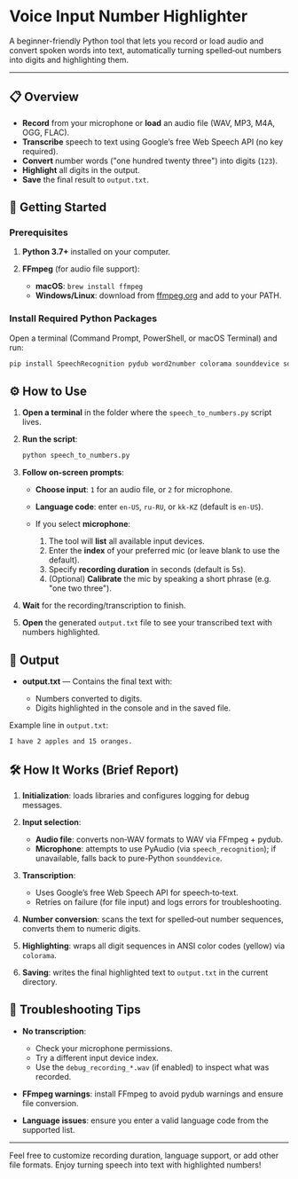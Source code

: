 # Voice Input Number Highlighter

A beginner-friendly Python tool that lets you record or load audio and convert spoken words into text, automatically turning spelled‑out numbers into digits and highlighting them.

---

## 📋 Overview

* **Record** from your microphone or **load** an audio file (WAV, MP3, M4A, OGG, FLAC).
* **Transcribe** speech to text using Google’s free Web Speech API (no key required).
* **Convert** number words ("one hundred twenty three") into digits (`123`).
* **Highlight** all digits in the output.
* **Save** the final result to `output.txt`.

## 🚀 Getting Started

### Prerequisites

1. **Python 3.7+** installed on your computer.
2. **FFmpeg** (for audio file support):

   * **macOS**: `brew install ffmpeg`
   * **Windows/Linux**: download from [ffmpeg.org](https://ffmpeg.org/) and add to your PATH.

### Install Required Python Packages

Open a terminal (Command Prompt, PowerShell, or macOS Terminal) and run:

```bash
pip install SpeechRecognition pydub word2number colorama sounddevice soundfile
```

## ⚙️ How to Use

1. **Open a terminal** in the folder where the `speech_to_numbers.py` script lives.
2. **Run the script**:

   ```bash
   python speech_to_numbers.py
   ```
3. **Follow on-screen prompts**:

   * **Choose input**: `1` for an audio file, or `2` for microphone.
   * **Language code**: enter `en-US`, `ru-RU`, or `kk-KZ` (default is `en-US`).
   * If you select **microphone**:

     1. The tool will **list** all available input devices.
     2. Enter the **index** of your preferred mic (or leave blank to use the default).
     3. Specify **recording duration** in seconds (default is 5s).
     4. (Optional) **Calibrate** the mic by speaking a short phrase (e.g. "one two three").
4. **Wait** for the recording/transcription to finish.
5. **Open** the generated `output.txt` file to see your transcribed text with numbers highlighted.

## 📂 Output

* **output.txt** — Contains the final text with:

  * Numbers converted to digits.
  * Digits highlighted in the console and in the saved file.

Example line in `output.txt`:

```
I have 2 apples and 15 oranges.
```

## 🛠️ How It Works (Brief Report)

1. **Initialization**: loads libraries and configures logging for debug messages.
2. **Input selection**:

   * **Audio file**: converts non‑WAV formats to WAV via FFmpeg + pydub.
   * **Microphone**: attempts to use PyAudio (via `speech_recognition`); if unavailable, falls back to pure-Python `sounddevice`.
3. **Transcription**:

   * Uses Google’s free Web Speech API for speech‑to‑text.
   * Retries on failure (for file input) and logs errors for troubleshooting.
4. **Number conversion**: scans the text for spelled‑out number sequences, converts them to numeric digits.
5. **Highlighting**: wraps all digit sequences in ANSI color codes (yellow) via `colorama`.
6. **Saving**: writes the final highlighted text to `output.txt` in the current directory.

## 🔧 Troubleshooting Tips

* **No transcription**:

  * Check your microphone permissions.
  * Try a different input device index.
  * Use the `debug_recording_*.wav` (if enabled) to inspect what was recorded.
* **FFmpeg warnings**: install FFmpeg to avoid pydub warnings and ensure file conversion.
* **Language issues**: ensure you enter a valid language code from the supported list.

---

Feel free to customize recording duration, language support, or add other file formats. Enjoy turning speech into text with highlighted numbers!
